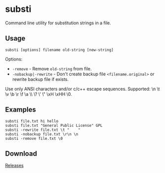 # substi

Command line utility for substitution strings in a file.

## Usage ##

    substi [options] filename old-string [new-string]

Options:

- `-remove` - Remove `old-string` from file.
- `-nobackup|-rewrite` - Don't create backup file `<filename.original>` or rewrite backup file if exists.

Use only ANSI characters and/or c/c++ escape sequences.
Supported: \\n \\t \\v \\b \\r \\f \\a \\\\ \\? \\' \\\" \\xH \\xHH \\0.

## Examples ##

	substi file.txt hi hello
	substi file.txt "General Public License" GPL
	substi -rewrite file.txt \t "    "
	substi -nobackup file.txt \r\n \n
	substi -remove file.txt \0

## Download ##

[Releases](https://github.com/Ruzzz/Substitute/releases)

